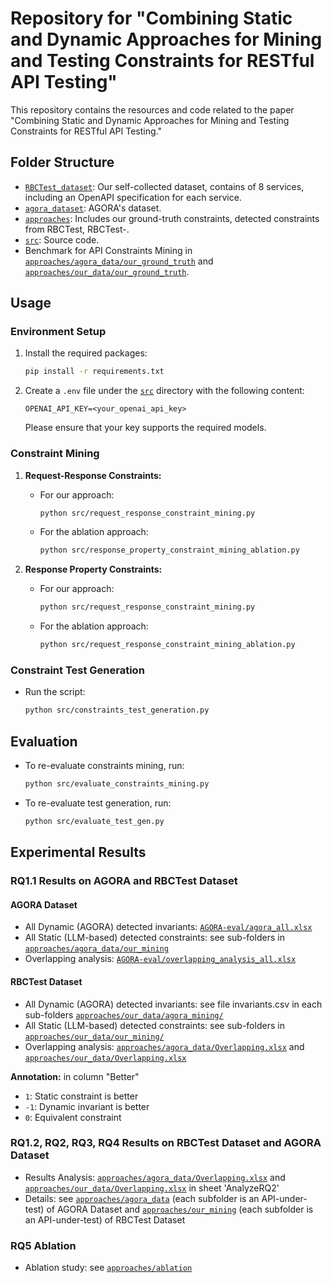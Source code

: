 # Repository for "Combining Static and Dynamic Approaches for Mining and Testing Constraints for RESTful API Testing"

This repository contains the resources and code related to the paper "Combining Static and Dynamic Approaches for Mining and Testing Constraints for RESTful API Testing."

## Folder Structure

- [`RBCTest_dataset`](RBCTest_dataset): Our self-collected dataset, contains of 8 services, including an OpenAPI specification for each service.
- [`agora_dataset`](AGORA_dataset): AGORA's dataset.
- [`approaches`](approaches): Includes our ground-truth constraints, detected constraints from RBCTest, RBCTest-.
- [`src`](src): Source code.
- Benchmark for API Constraints Mining in [`approaches/agora_data/our_ground_truth`](approaches/agora_data/our_ground_truth) and [`approaches/our_data/our_ground_truth`](approaches/our_data/our_ground_truth).

## Usage

### Environment Setup

1. Install the required packages:
   ```bash
   pip install -r requirements.txt
   ```

2. Create a `.env` file under the [`src`](src) directory with the following content:
   ```
   OPENAI_API_KEY=<your_openai_api_key>
   ```
   Please ensure that your key supports the required models.

### Constraint Mining

1. **Request-Response Constraints:**
   - For our approach:
     ```bash
     python src/request_response_constraint_mining.py
     ```
   - For the ablation approach:
     ```bash
     python src/response_property_constraint_mining_ablation.py
     ```

2. **Response Property Constraints:**
   - For our approach:
     ```bash
     python src/request_response_constraint_mining.py
     ```
   - For the ablation approach:
     ```bash
     python src/request_response_constraint_mining_ablation.py
     ```

### Constraint Test Generation

- Run the script:
  ```bash
  python src/constraints_test_generation.py
  ```

## Evaluation

- To re-evaluate constraints mining, run:
  ```bash
  python src/evaluate_constraints_mining.py
  ```

- To re-evaluate test generation, run:
  ```bash
  python src/evaluate_test_gen.py
  ```

## Experimental Results

### RQ1.1 Results on AGORA and RBCTest Dataset
#### AGORA Dataset
- All Dynamic (AGORA) detected invariants: [`AGORA-eval/agora_all.xlsx`](AGORA-eval/agora_all.xlsx)
- All Static (LLM-based) detected constraints: see sub-folders in [`approaches/agora_data/our_mining`](approaches/agora_data/our_mining)
- Overlapping analysis: [`AGORA-eval/overlapping_analysis_all.xlsx`](AGORA-eval/overlapping_analysis_all.xlsx)
#### RBCTest Dataset
- All Dynamic (AGORA) detected invariants: see file invariants.csv in each sub-folders [`approaches/our_data/agora_mining/`](approaches/our_data/agora_mining) 
- All Static (LLM-based) detected constraints: see sub-folders in [`approaches/our_data/our_mining/`](approaches/our_data/our_mining/)
- Overlapping analysis: [`approaches/agora_data/Overlapping.xlsx`](approaches/agora_data/Overlapping.xlsx) and [`approaches/our_data/Overlapping.xlsx`](approaches/our_data/Overlapping.xlsx)

**Annotation:** in column "Better"
- `1`: Static constraint is better
- `-1`: Dynamic invariant is better
- `0`: Equivalent constraint

### RQ1.2, RQ2, RQ3, RQ4 Results on RBCTest Dataset and AGORA Dataset
- Results Analysis: [`approaches/agora_data/Overlapping.xlsx`](approaches/agora_data/Overlapping.xlsx) and [`approaches/our_data/Overlapping.xlsx`](approaches/our_data/Overlapping.xlsx) in sheet 'AnalyzeRQ2'
- Details: see [`approaches/agora_data`](approaches/agora_data) (each subfolder is an API-under-test) of AGORA Dataset and [`approaches/our_mining`](approaches/our_mining) (each subfolder is an API-under-test) of RBCTest Dataset
### RQ5 Ablation
- Ablation study: see [`approaches/ablation`](approaches/ablation)

